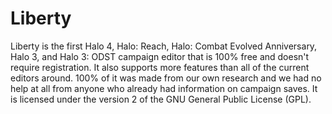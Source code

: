 Liberty
===

Liberty is the first Halo 4, Halo: Reach, Halo: Combat Evolved Anniversary, Halo 3, and Halo 3: ODST campaign editor that is 100% free and doesn't require registration. It also supports more features than all of the current editors around. 100% of it was made from our own research and we had no help at all from anyone who already had information on campaign saves. It is licensed under the version 2 of the GNU General Public License (GPL).
